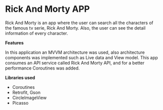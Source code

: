 # Rick And Morty APP

Rick And Morty is an app where the user can search all the characters of the famous tv serie, Rick And Morty. Also, the user can see the detail information of every character.

**Features**

In this application an MVVM architecture was used, also architecture components was implemented such as Live data and View model. This app consumes an API service called Rick And Morty API, and for a better performance Coroutines was added. 


**Libraries used**

* Coroutines
* Retrofit, Gson
* CircleImageView
* Picasso
